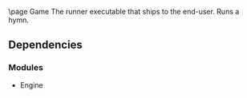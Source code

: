 \page Game
The runner executable that ships to the end-user. Runs a hymn.

## Dependencies
### Modules
- Engine
